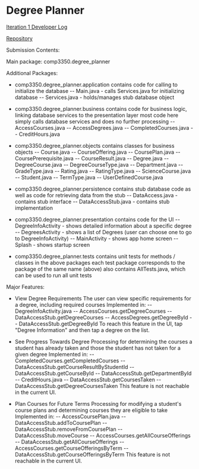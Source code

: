 # Degree Planner

[Iteration 1 Developer Log](https://docs.google.com/document/d/1VlnjG8H_lTQEfeJ99SGC2vxbQOdTMdJD4wwznMJKhIU/edit?usp=sharing)

[Repository](https://github.com/tiffcj/degree-planner.git)

Submission Contents:

Main package: comp3350.degree_planner

Additional Packages:

- comp3350.degree_planner.application
  contains code for calling to initialize the database
  -- Main.java - calls Services.java for initializing database
  -- Services.java - holds/manages stub database object

- comp3350.degree_planner.business
  contains code for business logic, linking database services to the presentation layer
  most code here simply calls database services and does no further processing
  -- AccessCourses.java
  -- AccessDegrees.java
  -- CompletedCourses.java
  -- CreditHours.java

- comp3350.degree_planner.objects
  contains classes for business objects
  -- Course.java
  -- CourseOffering.java
  -- CoursePlan.java
  -- CoursePrerequisite.java
  -- CourseResult.java
  -- Degree.java
  -- DegreeCourse.java
  -- DegreeCourseType.java
  -- Department.java
  -- GradeType.java
  -- Rating.java
  -- RatingType.java
  -- ScienceCourse.java
  -- Student.java
  -- TermType.java
  -- UserDefinedCourse.java

- comp3350.degree_planner.persistence
  contains stub database code as well as code for retrieving data from the stub
  -- DataAccess.java - contains stub interface
  -- DataAccessStub.java - contains stub implementation

- comp3350.degree_planner.presentation
  contains code for the UI
  -- DegreeInfoActivity - shows detailed information about a specific degree
  -- DegreesActivity - shows a list of Degrees (user can choose one to go to DegreeInfoActivity)
  -- MainActivity - shows app home screen
  -- Splash - shows startup screen

- comp3350.degree_planner.tests
  contains unit tests for methods / classes in the above packages
  each test package corresponds to the package of the same name (above)
  also contains AllTests.java, which can be used to run all unit tests

Major Features:

- View Degree Requirements
  The user can view specific requirements for a degree, including required courses
  Implemented in:
  -- DegreeInfoActivity.java
  -- AccessCourses.getDegreeCourses
  -- DataAccessStub.getDegreeCourses
  -- AccessDegrees.getDegreeById
  -- DataAccessStub.getDegreeById
  To reach this feature in the UI, tap "Degree Information" and then tap a degree on the list.
 
- See Progress Towards Degree
  Processing for determining the courses a student has already taken and those the student has not taken for a given degree
  Implemented in:
  -- CompletedCourses.getCompletedCourses
  -- DataAccessStub.getCourseResultByStudentId
  -- DataAccessStub.getCourseById
  -- DataAccessStub.getDepartmentById
  -- CreditHours.java
  -- DataAccessStub.getCoursesTaken
  -- DataAccessStub.getDegreeCoursesTaken
  This feature is not reachable in the current UI.
  
- Plan Courses for Future Terms
  Processing for modifying a student's course plans and determining courses they are eligible to take
  Implemented in:
  -- AccessCoursePlan.java
  -- DataAccessStub.addToCoursePlan
  -- DataAccessStub.removeFromCoursePlan
  -- DataAccessStub.moveCourse
  -- AccessCourses.getAllCourseOfferings
  -- DataAccessStub.getAllCourseOfferings
  -- AccessCourses.getCourseOfferingsByTerm
  -- DataAccessStub.getCourseOfferingsByTerm
  This feature is not reachable in the current UI.
